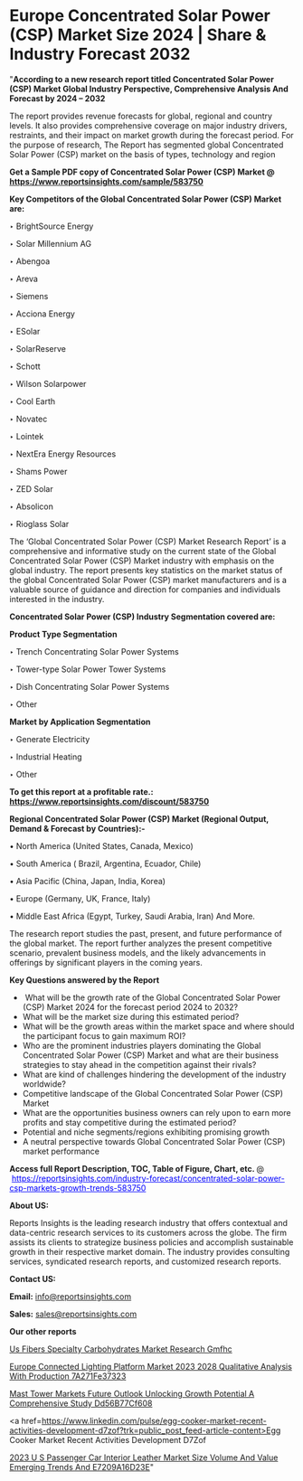 # Europe Concentrated Solar Power (CSP) Market Size 2024 | Share & Industry Forecast 2032

"<strong>According to a new research report titled Concentrated Solar Power (CSP) Market Global Industry Perspective, Comprehensive Analysis And Forecast by 2024 – 2032</strong>

The report provides revenue forecasts for global, regional and country levels. It also provides comprehensive coverage on major industry drivers, restraints, and their impact on market growth during the forecast period. For the purpose of research, The Report has segmented global Concentrated Solar Power (CSP) market on the basis of types, technology and region

<strong>Get a Sample PDF copy of Concentrated Solar Power (CSP) Market </strong><strong>@<a href=https://www.reportsinsights.com/sample/583750 style=color:#0000ff;> https://www.reportsinsights.com/sample/583750</a></strong></font>

<strong>Key Competitors of the Global Concentrated Solar Power (CSP) Market are:</strong>

‣ BrightSource Energy

‣ Solar Millennium AG

‣ Abengoa

‣ Areva

‣ Siemens

‣ Acciona Energy

‣ ESolar

‣ SolarReserve

‣ Schott

‣ Wilson Solarpower

‣ Cool Earth

‣ Novatec

‣ Lointek

‣ NextEra Energy Resources

‣ Shams Power

‣ ZED Solar

‣ Absolicon

‣ Rioglass Solar

The ‘Global Concentrated Solar Power (CSP) Market Research Report’ is a comprehensive and informative study on the current state of the Global Concentrated Solar Power (CSP) Market industry with emphasis on the global industry. The report presents key statistics on the market status of the global Concentrated Solar Power (CSP) market manufacturers and is a valuable source of guidance and direction for companies and individuals interested in the industry.

<strong>Concentrated Solar Power (CSP) Industry Segmentation covered are:</strong>

<strong>Product Type Segmentation</strong>

‣    Trench Concentrating Solar Power Systems

‣ Tower-type Solar Power Tower Systems

‣ Dish Concentrating Solar Power Systems

‣ Other

<strong>Market by Application Segmentation</strong>

‣   Generate Electricity

‣ Industrial Heating

‣ Other

<strong>To get this report at a profitable rate.: <a href=https://www.reportsinsights.com/discount/583750 style=color:#0000ff;>https://www.reportsinsights.com/discount/583750</a></strong></font>

<strong>Regional Concentrated Solar Power (CSP) Market (Regional Output, Demand &amp; Forecast by Countries):-</strong>

• North America (United States, Canada, Mexico)

• South America ( Brazil, Argentina, Ecuador, Chile)

• Asia Pacific (China, Japan, India, Korea)

• Europe (Germany, UK, France, Italy)

• Middle East Africa (Egypt, Turkey, Saudi Arabia, Iran) And More.

The research report studies the past, present, and future performance of the global market. The report further analyzes the present competitive scenario, prevalent business models, and the likely advancements in offerings by significant players in the coming years.

<strong>Key Questions answered by the Report</strong>
<ul>
  <li> What will be the growth rate of the Global Concentrated Solar Power (CSP) Market 2024 for the forecast period 2024 to 2032?</li>
  <li>What will be the market size during this estimated period?</li>
  <li>What will be the growth areas within the market space and where should the participant focus to gain maximum ROI?</li>
  <li>Who are the prominent industries players dominating the Global Concentrated Solar Power (CSP) Market and what are their business strategies to stay ahead in the competition against their rivals?</li>
  <li>What are kind of challenges hindering the development of the industry worldwide?</li>
  <li>Competitive landscape of the Global Concentrated Solar Power (CSP) Market</li>
  <li>What are the opportunities business owners can rely upon to earn more profits and stay competitive during the estimated period?</li>
  <li>Potential and niche segments/regions exhibiting promising growth</li>
  <li>A neutral perspective towards Global Concentrated Solar Power (CSP) market performance</li>
</ul>
<strong>Access full Report Description, TOC, Table of Figure, Chart, etc. </strong>@  <a href=https://reportsinsights.com/industry-forecast/concentrated-solar-power-csp-markets-growth-trends-583750 style=color:#0000ff;>https://reportsinsights.com/industry-forecast/concentrated-solar-power-csp-markets-growth-trends-583750</a></font>

<strong><strong>About US</strong>:</strong>

Reports Insights is the leading research industry that offers contextual and data-centric research services to its customers across the globe. The firm assists its clients to strategize business policies and accomplish sustainable growth in their respective market domain. The industry provides consulting services, syndicated research reports, and customized research reports.

<strong>Contact US:</strong>

<p class=""""><b>Email:</b> <a href=mailto:info@reportsinsights.com>info@reportsinsights.com</a></p>
<p class=""""><b>Sales:</b> <a href=mailto:sales@reportsinsights.com>sales@reportsinsights.com</a></p>

<strong>Our other reports</strong>

<a href=https://www.linkedin.com/pulse/us-fibers-specialty-carbohydrates-market-research-gmfhc/>Us Fibers Specialty Carbohydrates Market Research Gmfhc</a>

<a href=https://medium.com/@sakshideshmukh994/europe-connected-lighting-platform-market-2023-2028-qualitative-analysis-with-production-7a271fe37323>Europe Connected Lighting Platform Market 2023 2028 Qualitative Analysis With Production 7A271Fe37323</a>

<a href=https://medium.com/@anuragakarte041/mast-tower-markets-future-outlook-unlocking-growth-potential-a-comprehensive-study-dd56b77cf608>Mast Tower Markets Future Outlook Unlocking Growth Potential A Comprehensive Study Dd56B77Cf608</a>

<a href=https://www.linkedin.com/pulse/egg-cooker-market-recent-activities-development-d7zof?trk=public_post_feed-article-content>Egg Cooker Market Recent Activities Development D7Zof</a>

<a href=https://medium.com/@nadeemkazi654/2023-u-s-passenger-car-interior-leather-market-size-volume-and-value-emerging-trends-and-e7209a16d23e>2023 U S Passenger Car Interior Leather Market Size Volume And Value Emerging Trends And E7209A16D23E</a>"
